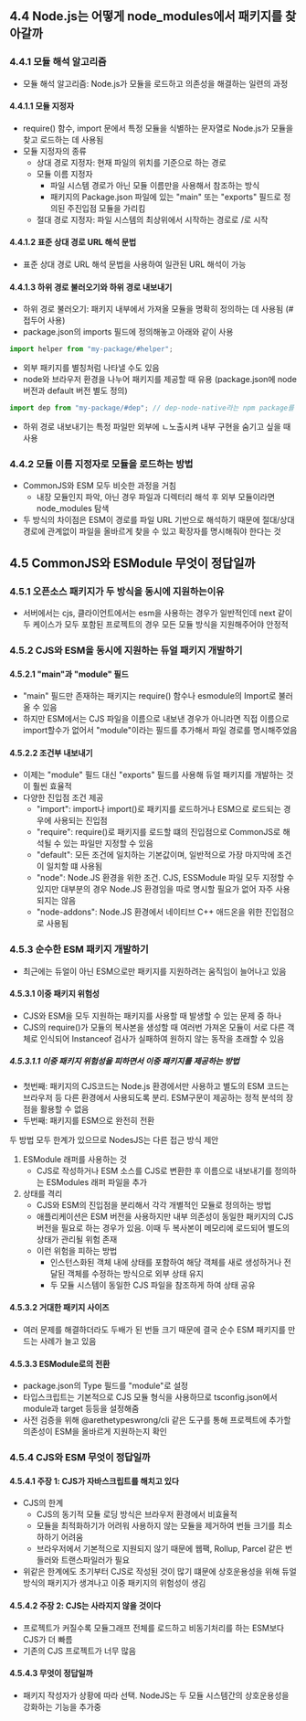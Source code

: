 ## 4.4 Node.js는 어떻게 node_modules에서 패키지를 찾아갈까

### 4.4.1 모듈 해석 알고리즘

- 모듈 해석 알고리즘: Node.js가 모듈을 로드하고 의존성을 해결하는 일련의 과정

#### 4.4.1.1 모듈 지정자

- require() 함수, import 문에서 특정 모듈을 식별하는 문자열로 Node.js가 모듈을 찾고 로드하는 데 사용됨
- 모듈 지정자의 종류
  - 상대 경로 지정자: 현재 파일의 위치를 기준으로 하는 경로
  - 모듈 이름 지정자
    - 파일 시스템 경로가 아닌 모듈 이름만을 사용해서 참조하는 방식
    - 패키지의 Package.json 파일에 있는 "main" 또는 "exports" 필드로 정의된 주진입점 모듈을 가리킴
  - 절대 경로 지정자: 파일 시스템의 최상위에서 시작하는 경로로 /로 시작

#### 4.4.1.2 표준 상대 경로 URL 해석 문법

- 표준 상대 경로 URL 해석 문법을 사용하여 일관된 URL 해석이 가능

#### 4.4.1.3 하위 경로 불러오기와 하위 경로 내보내기

- 하위 경로 불러오기: 패키지 내부에서 가져올 모듈을 명확히 정의하는 데 사용됨 (#접두어 사용)
- package.json의 imports 필드에 정의해놓고 아래와 같이 사용

```js
import helper from "my-package/#helper";
```

- 외부 패키지를 별칭처럼 나타낼 수도 있음
- node와 브라우저 환경을 나누어 패키지를 제공할 때 유용 (package.json에 node 버전과 default 버전 별도 정의)

```js
import dep from "my-package/#dep"; // dep-node-native라는 npm package를 가져온것과 동일
```

- 하위 경로 내보내기는 특정 파일만 외부에 ㄴ노출시켜 내부 구현을 숨기고 싶을 때 사용

### 4.4.2 모듈 이름 지정자로 모듈을 로드하는 방법

- CommonJS와 ESM 모두 비슷한 과정을 거침
  - 내장 모듈인지 파악, 아닌 경우 파일과 디렉터리 해석 후 외부 모듈이라면 node_modules 탐색
- 두 방식의 차이점은 ESM이 경로를 파일 URL 기반으로 해석하기 때문에 절대/상대 경로에 관계없이 파일을 올바르게 찾을 수 있고 확장자를 명시해줘야 한다는 것

## 4.5 CommonJS와 ESModule 무엇이 정답일까

### 4.5.1 오픈소스 패키지가 두 방식을 동시에 지원하는이유

- 서버에서는 cjs, 클라이언트에서는 esm을 사용하는 경우가 일반적인데 next 같이 두 케이스가 모두 포함된 프로젝트의 경우 모든 모듈 방식을 지원해주어야 안정적

### 4.5.2 CJS와 ESM을 동시에 지원하는 듀얼 패키지 개발하기

#### 4.5.2.1 "main"과 "module" 필드

- "main" 필드만 존재하는 패키지는 require() 함수나 esmodule의 Import로 불러올 수 있음
- 하지만 ESM에서는 CJS 파일을 이름으로 내보낸 경우가 아니라면 직접 이름으로 import할수가 없어서 "module"이라는 필드를 추가해서 파일 경로를 명시해주었음

#### 4.5.2.2 조건부 내보내기

- 이제는 "module" 필드 대신 "exports" 필드를 사용해 듀얼 패키지를 개발하는 것이 훨씬 효율적
- 다양한 진입점 조건 제공
  - "import": import나 import()로 패키지를 로드하거나 ESM으로 로드되는 경우에 사용되는 진입점
  - "require": require()로 패키지를 로드할 떄의 진입점으로 CommonJS로 해석될 수 있는 파일만 지정할 수 있음
  - "default": 모든 조건에 일치하는 기본값이며, 일반적으로 가장 마지막에 조건이 일치할 떄 사용됨
  - "node": Node.JS 환경을 위한 조건. CJS, ESSModule 파일 모두 지정할 수 있지만 대부분의 경우 Node.JS 환경임을 따로 명시할 필요가 없어 자주 사용되지는 않음
  - "node-addons": Node.JS 환경에서 네이티브 C++ 애드온을 위한 진입점으로 사용됨

### 4.5.3 순수한 ESM 패키지 개발하기

- 최근에는 듀얼이 아닌 ESM으로만 패키지를 지원하려는 움직임이 늘어나고 있음

#### 4.5.3.1 이중 패키지 위험성

- CJS와 ESM을 모두 지원하는 패키지를 사용할 때 발생할 수 있는 문제 중 하나
- CJS의 require()가 모듈의 복사본을 생성할 때 여러번 가져온 모듈이 서로 다른 객체로 인식되어 Instanceof 검사가 실패하여 원하지 않는 동작을 초래할 수 있음

##### 4.5.3.1.1 이중 패키지 위험성을 피하면서 이중 패키지를 제공하는 방법

- 첫번째: 패키지의 CJS코드는 Node.js 환경에서만 사용하고 별도의 ESM 코드는 브라우저 등 다른 환경에서 사용되도록 분리. ESM구문이 제공하는 정적 분석의 장점을 활용할 수 없음
- 두번째: 패키지를 ESM으로 완전히 전환

두 방법 모두 한계가 있으므로 NodesJS는 다른 접근 방식 제안

1. ESModule 래퍼를 사용하는 것
   - CJS로 작성하거나 ESM 소스를 CJS로 변환한 후 이름으로 내보내기를 정의하는 ESModules 래퍼 파일을 추가
2. 상태를 격리
   - CJS와 ESM의 진입점을 분리해서 각각 개별적인 모듈로 정의하는 방법
   - 애플리케이션은 ESM 버전을 사용하지만 내부 의존성이 동일한 패키지의 CJS 버전을 필요로 하는 경우가 있음. 이때 두 복사본이 메모리에 로드되어 별도의 상태가 관리될 위험 존재
   - 이런 위험을 피하는 방법
     - 인스턴스화된 객체 내에 상태를 포함하여 해당 객체를 새로 생성하거나 전달된 객체를 수정하는 방식으로 외부 상태 유지
     - 두 모듈 시스템이 동일한 CJS 파일을 참조하게 하여 상태 공유

#### 4.5.3.2 거대한 패키지 사이즈

- 여러 문제를 해결하더라도 두배가 된 번들 크기 때문에 결국 순수 ESM 패키지를 만드는 사례가 늘고 있음

#### 4.5.3.3 ESModule로의 전환

- package.json의 Type 필드를 "module"로 설정
- 타입스크립트는 기본적으로 CJS 모듈 형식을 사용하므로 tsconfig.json에서 module과 target 등등을 설정해줌
- 사전 검증을 위해 @arethetypeswrong/cli 같은 도구를 통해 프로젝트에 추가할 의존성이 ESM을 올바르게 지원하는지 확인

### 4.5.4 CJS와 ESM 무엇이 정답일까

#### 4.5.4.1 주장 1: CJS가 자바스크립트를 해치고 있다

- CJS의 한계
  - CJS의 동기적 모듈 로딩 방식은 브라우저 환경에서 비효율적
  - 모듈을 최적화하기가 어려워 사용하지 않는 모듈을 제거하여 번들 크기를 최소하하기 어려움
  - 브라우저에서 기본적으로 지원되지 않기 때문에 웹팩, Rollup, Parcel 같은 번들러와 트랜스파일러가 필요
- 위같은 한계에도 초기부터 CJS로 작성된 것이 많기 떄문에 상호운용성을 위해 듀얼방식의 패키지가 생겨나고 이중 패키지의 위험성이 생김

#### 4.5.4.2 주장 2: CJS는 사라지지 않을 것이다

- 프로젝트가 커질수록 모듈그래프 전체를 로드하고 비동기처리를 하는 ESM보다 CJS가 더 빠름
- 기존의 CJS 프로젝트가 너무 많음

#### 4.5.4.3 무엇이 정답일까

- 패키지 작성자가 상황에 따라 선택. NodeJS는 두 모듈 시스템간의 상호운용성을 강화하는 기능을 추가중
